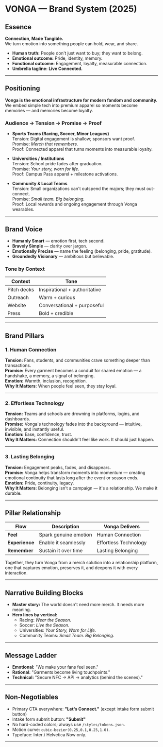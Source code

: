 # VONGA — Brand System (2025)

## Essence
**Connection, Made Tangible.**  
We turn emotion into something people can hold, wear, and share.

- **Human truth:** People don't just want to buy; they want to belong.  
- **Emotional outcome:** Pride, identity, memory.  
- **Functional outcome:** Engagement, loyalty, measurable connection.  
- **Umbrella tagline:** **Live Connected.**

---

## Positioning
**Vonga is the emotional infrastructure for modern fandom and community.**  
We embed simple tech into premium apparel so moments become memories — and memories become loyalty.

### Audience → Tension → Promise → Proof
- **Sports Teams (Racing, Soccer, Minor Leagues)**  
  Tension: Digital engagement is shallow; sponsors want proof.  
  Promise: *Merch that remembers.*  
  Proof: Connected apparel that turns moments into measurable loyalty.

- **Universities / Institutions**  
  Tension: School pride fades after graduation.  
  Promise: *Your story, worn for life.*  
  Proof: Campus Pass apparel + milestone activations.

- **Community & Local Teams**  
  Tension: Small organizations can't outspend the majors; they must out-connect.  
  Promise: *Small team. Big belonging.*  
  Proof: Local rewards and ongoing engagement through Vonga wearables.

---

## Brand Voice
- **Humanly Smart** — emotion first, tech second.  
- **Bravely Simple** — clarity over jargon.  
- **Emotionally Precise** — name the feeling (belonging, pride, gratitude).  
- **Groundedly Visionary** — ambitious but believable.

### Tone by Context
| Context | Tone |
|----------|------|
| Pitch decks | Inspirational + authoritative |
| Outreach | Warm + curious |
| Website | Conversational + purposeful |
| Press | Bold + credible |

---

## Brand Pillars

### **1. Human Connection**
**Tension:** Fans, students, and communities crave something deeper than transactions.  
**Promise:** Every garment becomes a conduit for shared emotion — a handshake, a memory, a signal of belonging.  
**Emotion:** Warmth, inclusion, recognition.  
**Why It Matters:** When people feel seen, they stay loyal.

---

### **2. Effortless Technology**
**Tension:** Teams and schools are drowning in platforms, logins, and dashboards.  
**Promise:** Vonga's technology fades into the background — intuitive, invisible, and instantly useful.  
**Emotion:** Ease, confidence, trust.  
**Why It Matters:** Connection shouldn't feel like work. It should just happen.

---

### **3. Lasting Belonging**
**Tension:** Engagement peaks, fades, and disappears.  
**Promise:** Vonga helps transform moments into momentum — creating emotional continuity that lasts long after the event or season ends.  
**Emotion:** Pride, continuity, legacy.  
**Why It Matters:** Belonging isn't a campaign — it's a relationship. We make it durable.

---

## Pillar Relationship

| Flow | Description | Vonga Delivers |
|------|--------------|----------------|
| **Feel** | Spark genuine emotion | Human Connection |
| **Experience** | Enable it seamlessly | Effortless Technology |
| **Remember** | Sustain it over time | Lasting Belonging |

Together, they turn Vonga from a merch solution into a relationship platform, one that captures emotion, preserves it, and deepens it with every interaction.

---

## Narrative Building Blocks
- **Master story:** The world doesn't need more merch. It needs more meaning.  
- **Hero lines by vertical:**  
  - Racing: *Wear the Season.*  
  - Soccer: *Live the Season.*  
  - Universities: *Your Story, Worn for Life.*  
  - Community Teams: *Small Team. Big Belonging.*

---

## Message Ladder
- **Emotional:** "We make your fans feel seen."  
- **Rational:** "Garments become living touchpoints."  
- **Technical:** "Secure NFC → API → analytics (behind the scenes)."

---

## Non-Negotiables
- Primary CTA everywhere: **"Let's Connect."** (except intake form submit button)
- Intake form submit button: **"Submit"**
- No hard-coded colors; always use `/styles/tokens.json`.  
- Motion curve: `cubic-bezier(0.25,0.1,0.25,1.0)`.  
- Typeface: Inter / Helvetica Now only.

---
